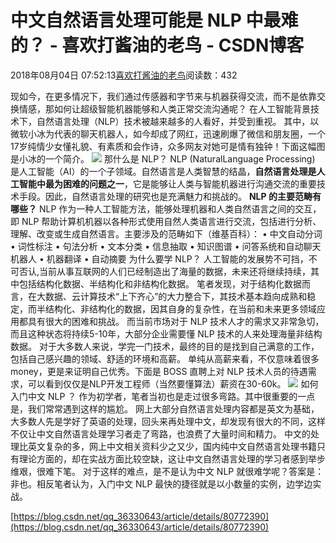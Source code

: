 
# 中文自然语言处理可能是 NLP 中最难的？ - 喜欢打酱油的老鸟 - CSDN博客


2018年08月04日 07:52:13[喜欢打酱油的老鸟](https://me.csdn.net/weixin_42137700)阅读数：432


现如今，在更多情况下，我们通过传感器和字节来与机器获得交流，而不是依靠交换情感，那如何让超级智能机器能够和人类正常交流沟通呢？
在人工智能背景技术下，自然语言处理（NLP）技术被越来越多的人看好，并受到重视。
其中，以微软小冰为代表的聊天机器人，如今却成了网红，迅速刷爆了微信和朋友圈，一个17岁纯情少女懂礼貌、有素质和会作诗，众多网友对她可是情有独钟！下面这幅图是小冰的一个简介。
![](https://img-blog.csdn.net/20180622131956714?watermark/2/text/aHR0cHM6Ly9ibG9nLmNzZG4ubmV0L3FxXzM2MzMwNjQz/font/5a6L5L2T/fontsize/400/fill/I0JBQkFCMA==/dissolve/70)
那什么是 NLP？
NLP (NaturalLanguage Processing) 是人工智能（AI）的一个子领域。自然语言是人类智慧的结晶，**自然语言处理是人工智能中最为困难的问题之一**，它是能够让人类与智能机器进行沟通交流的重要技术手段。因此，自然语言处理的研究也是充满魅力和挑战的。
**NLP 的主要范畴有哪些？**
NLP 作为一种人工智能方法，能够处理机器和人类自然语言之间的交互，即 NLP 帮助计算机机器以各种形式使用自然人类语言进行交流，包括进行分析、理解、改变或生成自然语言。主要涉及的范畴如下（维基百科）：
• 中文自动分词
• 词性标注
• 句法分析
• 文本分类
• 信息抽取
• 知识图谱
• 问答系统和自动聊天机器人
• 机器翻译
• 自动摘要
为什么要学 NLP？
人工智能的发展势不可挡，不可否认,当前从事互联网的人们已经制造出了海量的数据，未来还将继续持续，其中包括结构化数据、半结构化和非结构化数据。
笔者发现，对于结构化数据而言，在大数据、云计算技术“上下齐心”的大力整合下，其技术基本趋向成熟和稳定，而半结构化、非结构化的数据，因其自身的复杂性，在当前和未来更多领域应用都具有很大的困难和挑战。
而当前市场对于 NLP 技术人才的需求又非常急切，而且这种状态将持续5-10年，大部分企业需要懂 NLP 技术的人来处理海量非结构数据。
对于大多数人来说，学完一门技术，最终的目的是找到自己满意的工作，包括自己感兴趣的领域、舒适的环境和高薪。
单纯从高薪来看，不仅意味着很多 money，更是来证明自己优秀。下面是 BOSS 直聘上对 NLP 技术人员的待遇需求，可以看到仅仅是NLP开发工程师（当然要懂算法）薪资在30-60k。
![](https://img-blog.csdn.net/20180622132021577?watermark/2/text/aHR0cHM6Ly9ibG9nLmNzZG4ubmV0L3FxXzM2MzMwNjQz/font/5a6L5L2T/fontsize/400/fill/I0JBQkFCMA==/dissolve/70)
如何入门中文 NLP ？
作为初学者，笔者当初也是走过很多弯路。其中很重要的一点是，我们常常遇到这样的尴尬。
网上大部分自然语言处理内容都是英文为基础，大多数人先是学好了英语的处理，回头来再处理中文，却发现有很大的不同，这样不仅让中文自然语言处理学习者走了弯路，也浪费了大量时间和精力。
中文的处理比英文复杂的多，网上中文相关资料少之又少，国内纯中文自然语言处理书籍只有理论方面的，却在实战方面比较空缺，这让中文自然语言处理的学习者感到举步维艰，很难下笔。
对于这样的难点，是不是认为中文 NLP 就很难学呢？答案是：非也。相反笔者认为，入门中文 NLP 最快的捷径就是以小数量的实例，边学边实战。

[https://blog.csdn.net/qq_36330643/article/details/80772390](https://blog.csdn.net/qq_36330643/article/details/80772390)

